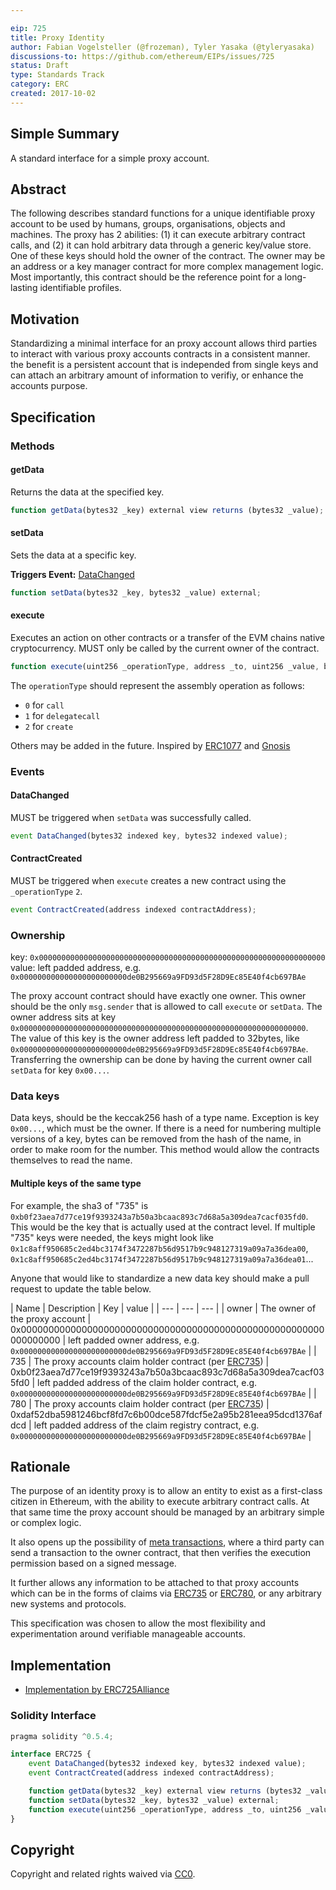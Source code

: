 ```yaml
---

eip: 725
title: Proxy Identity
author: Fabian Vogelsteller (@frozeman), Tyler Yasaka (@tyleryasaka)
discussions-to: https://github.com/ethereum/EIPs/issues/725
status: Draft
type: Standards Track
category: ERC
created: 2017-10-02
---
```


## Simple Summary
A standard interface for a simple proxy account.

## Abstract

The following describes standard functions for a unique identifiable proxy account to be used by humans, groups, organisations, objects and machines. The proxy has 2 abilities: (1) it can execute arbitrary contract calls, and (2) it can hold arbitrary data through a generic key/value store. One of these keys should hold the owner of the contract. The owner may be an address or a key manager contract for more complex management logic. Most importantly, this contract should be the reference point for a long-lasting identifiable profiles.

## Motivation

Standardizing a minimal interface for an proxy account allows third parties to interact with various proxy accounts contracts in a consistent manner. 
the benefit is a persistent account that is independed from single keys and can attach an arbitrary amount of information to verifiy, or enhance the accounts purpose.

## Specification


### Methods

#### getData

Returns the data at the specified key.

```js
function getData(bytes32 _key) external view returns (bytes32 _value);
```

#### setData

Sets the data at a specific key.

**Triggers Event:** [DataChanged](#datachanged)

```js
function setData(bytes32 _key, bytes32 _value) external;
```

#### execute

Executes an action on other contracts or a transfer of the EVM chains native cryptocurrency. MUST only be called by the current owner of the contract.

```js
function execute(uint256 _operationType, address _to, uint256 _value, bytes _data) external;
```

The `operationType` should represent the assembly operation as follows:
- `0` for `call`
- `1` for `delegatecall`
- `2` for `create`

Others may be added in the future. Inspired by [ERC1077](https://eips.ethereum.org/EIPS/eip-1077) and [Gnosis](https://github.com/gnosis/safe-contracts/blob/master/contracts/Enum.sol#L7)

### Events


#### DataChanged

MUST be triggered when `setData` was successfully called.

```js
event DataChanged(bytes32 indexed key, bytes32 indexed value);
```

#### ContractCreated

MUST be triggered when `execute` creates a new contract using the `_operationType` `2`.

```js
event ContractCreated(address indexed contractAddress);
```

### Ownership

key: `0x0000000000000000000000000000000000000000000000000000000000000000`   
value: left padded address, e.g. `0x000000000000000000000000de0B295669a9FD93d5F28D9Ec85E40f4cb697BAe`

The proxy account contract should have exactly one owner.
This owner should be the only `msg.sender` that is allowed to call `execute` or `setData`.
The owner address sits at key `0x0000000000000000000000000000000000000000000000000000000000000000`.
The value of this key is the owner address left padded to 32bytes, like `0x000000000000000000000000de0B295669a9FD93d5F28D9Ec85E40f4cb697BAe`. Transferring the ownership can be done by having the current owner call `setData` for key `0x00...`.


### Data keys

Data keys, should be the keccak256 hash of a type name.
Exception is key `0x00...`, which must be the owner.
If there is a need for numbering multiple versions of a key, bytes can be removed from the hash of the name, in order to make room for the number. This method would allow the contracts themselves to read the name.

#### Multiple keys of the same type

For example, the sha3 of "735" is `0xb0f23aea7d77ce19f9393243a7b50a3bcaac893c7d68a5a309dea7cacf035fd0`. This would be the key that is actually used at the contract level. If multiple "735" keys were needed, the keys might look like `0x1c8aff950685c2ed4bc3174f3472287b56d9517b9c948127319a09a7a36dea00`, `0x1c8aff950685c2ed4bc3174f3472287b56d9517b9c948127319a09a7a36dea01`...

Anyone that would like to standardize a new data key should make a pull request to update the table below.

| Name | Description | Key | value |
| --- | --- | --- |
| owner | The owner of the proxy account | 0x0000000000000000000000000000000000000000000000000000000000000000 | left padded owner address, e.g. `0x000000000000000000000000de0B295669a9FD93d5F28D9Ec85E40f4cb697BAe` |
| 735 | The proxy accounts claim holder contract (per [ERC735](https://github.com/ethereum/EIPs/issues/735)) | 0xb0f23aea7d77ce19f9393243a7b50a3bcaac893c7d68a5a309dea7cacf035fd0 | left padded address of the claim holder contract,  e.g. `0x000000000000000000000000de0B295669a9FD93d5F28D9Ec85E40f4cb697BAe` |
| 780 | The proxy accounts claim holder contract (per [ERC735](https://github.com/ethereum/EIPs/issues/735)) | 0xdaf52dba5981246bcf8fd7c6b00dce587fdcf5e2a95b281eea95dcd1376afdcd | left padded address of the claim registry contract,  e.g. `0x000000000000000000000000de0B295669a9FD93d5F28D9Ec85E40f4cb697BAe` |

## Rationale

The purpose of an identity proxy is to allow an entity to exist as a first-class citizen in Ethereum, with the ability to execute arbitrary contract calls. At that same time the proxy account should be managed by an arbitrary simple or complex logic.

It also opens up the possibility of [meta transactions](https://medium.com/@austin_48503/ethereum-meta-transactions-90ccf0859e84), where a third party can send a transaction to the owner contract, that then verifies the execution permission based on a signed message.

It further allows any information to be attached to that proxy accounts which can be in the forms of claims via [ERC735](https://github.com/ethereum/EIPs/issues/735) or [ERC780](https://github.com/ethereum/EIPs/issues/780), or any arbitrary new systems and protocols.

This specification was chosen to allow the most flexibility and experimentation around verifiable manageable accounts.


## Implementation

- [Implementation by ERC725Alliance](https://github.com/ERC725Alliance/erc725/tree/master/contracts/contracts)


### Solidity Interface
```js
pragma solidity ^0.5.4;

interface ERC725 {
    event DataChanged(bytes32 indexed key, bytes32 indexed value);
    event ContractCreated(address indexed contractAddress);

    function getData(bytes32 _key) external view returns (bytes32 _value);
    function setData(bytes32 _key, bytes32 _value) external;
    function execute(uint256 _operationType, address _to, uint256 _value, bytes calldata _data) external;
}
```

## Copyright
Copyright and related rights waived via [CC0](https://creativecommons.org/publicdomain/zero/1.0/).
